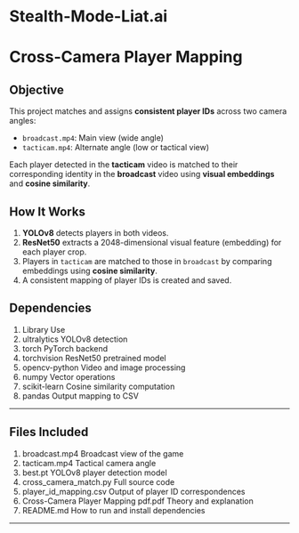 # Stealth-Mode-Liat.ai
#  Cross-Camera Player Mapping

##  Objective

This project matches and assigns **consistent player IDs** across two camera angles:
- `broadcast.mp4`: Main view (wide angle)
- `tacticam.mp4`: Alternate angle (low or tactical view)

Each player detected in the **tacticam** video is matched to their corresponding identity in the **broadcast** video using **visual embeddings** and **cosine similarity**.

##  How It Works

1. **YOLOv8** detects players in both videos.
2. **ResNet50** extracts a 2048-dimensional visual feature (embedding) for each player crop.
3. Players in `tacticam` are matched to those in `broadcast` by comparing embeddings using **cosine similarity**.
4. A consistent mapping of player IDs is created and saved.

## Dependencies
1. Library	Use
2. ultralytics	YOLOv8 detection
3. torch	PyTorch backend
4. torchvision	ResNet50 pretrained model
5. opencv-python	Video and image processing
6. numpy	Vector operations
7. scikit-learn	Cosine similarity computation
8. pandas	Output mapping to CSV
________________________________________
## Files Included
1. broadcast.mp4	Broadcast view of the game
2. tacticam.mp4	Tactical camera angle
3. best.pt	YOLOv8 player detection model
4. cross_camera_match.py	Full source code
5. player_id_mapping.csv	Output of player ID correspondences
6. Cross-Camera Player Mapping pdf.pdf	Theory and explanation
7. README.md	How to run and install dependencies
________________________________________
